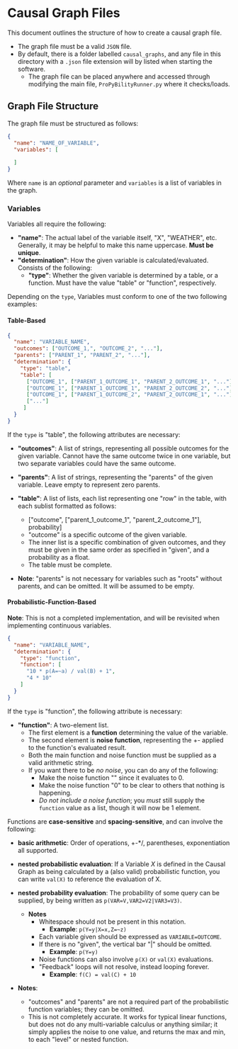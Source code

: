 # Causal Graph Files

This document outlines the structure of how to create a causal graph file.

- The graph file must be a valid ``JSON`` file.
- By default, there is a folder labelled ``causal_graphs``, and any file in this directory with a ``.json`` file
    extension will by listed when starting the software.
    - The graph file can be placed anywhere and accessed through modifying the main file, ``ProPyBilityRunner.py`` where it checks/loads.

## Graph File Structure

The graph file must be structured as follows:

```json
{
  "name": "NAME_OF_VARIABLE",
  "variables": [
  
  ]
}
```

Where ``name`` is an *optional* parameter and ``variables`` is a list of variables in the graph.
 
### Variables

Variables all require the following:

- **"name"**: The actual label of the variable itself, "X", "WEATHER", etc. Generally, it may be helpful to make this name uppercase. **Must be unique**.
- **"determination"**: How the given variable is calculated/evaluated. Consists of the following:
    - **"type"**: Whether the given variable is determined by a table, or a function. Must have the value "table" or "function", respectively.

Depending on the ``type``, Variables must conform to one of the two following examples:

#### Table-Based

```json
{
  "name": "VARIABLE_NAME",
  "outcomes": ["OUTCOME_1,", "OUTCOME_2", "..."],
  "parents": ["PARENT_1", "PARENT_2", "..."],
  "determination": {
    "type": "table",
    "table": [
      ["OUTCOME_1", ["PARENT_1_OUTCOME_1", "PARENT_2_OUTCOME_1", "..."], 0.0],
      ["OUTCOME_1", ["PARENT_1_OUTCOME_1", "PARENT_2_OUTCOME_2", "..."], 0.0],
      ["OUTCOME_1", ["PARENT_1_OUTCOME_2", "PARENT_2_OUTCOME_1", "..."], 0.0],
      ["..."]
     ]
  }
}
```

If the ``type`` is "table", the following attributes are necessary:

- **"outcomes"**: A list of strings, representing all possible outcomes for the given variable. Cannot have the same outcome twice in one variable, but two separate variables could have the same outcome.
- **"parents"**: A list of strings, representing the "parents" of the given variable. Leave empty to represent zero parents.
- **"table"**: A list of lists, each list representing one "row" in the table, with each sublist formatted as follows:
    - \["outcome", \["parent_1_outcome_1", "parent_2_outcome_1"\], probability\]
    - "outcome" is a specific outcome of the given variable.
    - The inner list is a specific combination of given outcomes, and they must be given in the same order as specified in "given", and a probability as a float.
    - The table must be complete.

- **Note**: "parents" is not necessary for variables such as "roots" without parents, and can be omitted. It will be assumed to be empty.

#### Probabilistic-Function-Based

**Note**: This is not a completed implementation, and will be revisited when implementing continuous variables.

```json
{
  "name": "VARIABLE_NAME",
  "determination": {
    "type": "function",
    "function": [
      "10 * p(A=~a) / val(B) + 1",
      "4 * 10"
    ]
  }
}
```

If the ``type`` is "function", the following attribute is necessary:

- **"function"**: A two-element list.
    - The first element is a **function** determining the value of the variable. 
    - The second element is **noise function**, representing the +- applied to the function's evaluated result.
    - Both the main function and noise function must be supplied as a valid arithmetic string.
    - If you want there to be *no noise*, you can do any of the following:
        - Make the noise function "" since it evaluates to 0.
        - Make the noise function "0" to be clear to others that nothing is happening.
        - *Do not include a noise function*; you *must* still supply the ``function`` value as a list, though it will now be 1 element.

Functions are **case-sensitive** and **spacing-sensitive**, and can involve the following:

- **basic arithmetic**: Order of operations, +-*/, parentheses, exponentiation all supported.
- **nested probabilistic evaluation**: If a Variable *X* is defined in the Causal Graph as being calculated by a (also valid) probabilistic function, you can write ``val(X)`` to reference the evaluation of X.
- **nested probability evaluation**: The probability of some query can be supplied, by being written as ``p(VAR=V,VAR2=V2|VAR3=V3)``.
    - **Notes**
        - Whitespace should not be present in this notation.
            - **Example**: ``p(Y=y|X=x,Z=~z)``
        - Each variable given should be expressed as ``VARIABLE=OUTCOME``.
        - If there is no "given", the vertical bar "|" should be omitted.
            - **Example**: ``p(Y=y)``
        - Noise functions can also involve ``p(X)`` or ``val(X)`` evaluations.
        - "Feedback" loops will not resolve, instead looping forever.
            - **Example**: ``f(C) = val(C) + 10``

- **Notes**:
  - "outcomes" and "parents" are not a required part of the probabilistic function variables; they can be omitted.
  - This is not completely accurate. It works for typical linear functions, but does not do any multi-variable calculus or anything similar; it simply applies the noise to one value, and returns the max and min, to each "level" or nested function.
